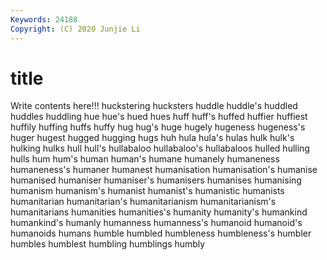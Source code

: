 ```yaml
---
Keywords: 24188
Copyright: (C) 2020 Junjie Li
---
```


# title

Write contents here!!!
huckstering
hucksters 
huddle 
huddle's 
huddled 
huddles 
huddling 
hue 
hue's 
hued 
hues
huff 
huff's 
huffed 
huffier 
huffiest 
huffily 
huffing 
huffs 
huffy 
hug
hug's 
huge 
hugely 
hugeness 
hugeness's 
huger 
hugest 
hugged 
hugging 
hugs
huh 
hula 
hula's 
hulas 
hulk 
hulk's 
hulking 
hulks 
hull 
hull's
hullabaloo 
hullabaloo's 
hullabaloos 
hulled 
hulling 
hulls 
hum 
hum's 
human 
human's
humane 
humanely 
humaneness 
humaneness's 
humaner 
humanest 
humanisation 
humanisation's 
humanise 
humanised
humaniser 
humaniser's 
humanisers 
humanises 
humanising 
humanism 
humanism's 
humanist 
humanist's 
humanistic
humanists 
humanitarian 
humanitarian's 
humanitarianism 
humanitarianism's 
humanitarians 
humanities 
humanities's 
humanity 
humanity's
humankind 
humankind's 
humanly 
humanness 
humanness's 
humanoid 
humanoid's 
humanoids 
humans 
humble
humbled 
humbleness 
humbleness's 
humbler 
humbles 
humblest 
humbling 
humblings 
humbly 
